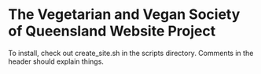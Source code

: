 The Vegetarian and Vegan Society of Queensland Website Project
==============================================================

To install, check out create_site.sh in the scripts directory. Comments in the header should explain things.
